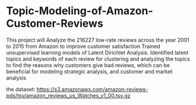# Topic-Modeling-of-Amazon-Customer-Reviews

This project will Analyze the 216227 low-rate reviews across the year 2001 to 2015 from Amazon to improve customer satisfaction Trained unsupervised learning models of Latent Dirichlet Analysis. Identified latent topics and keywords of each review for clustering and analyzing the topics to find the reasons why customers give bad reviews, which can be beneficial for modeling strategic analysis, and customer and market analysis

the dataset:  https://s3.amazonaws.com/amazon-reviews-pds/tsv/amazon_reviews_us_Watches_v1_00.tsv.gz

